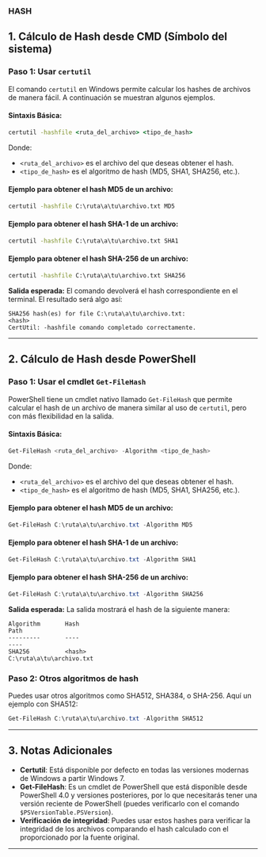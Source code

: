 ### HASH

## 1. **Cálculo de Hash desde CMD (Símbolo del sistema)**

### Paso 1: Usar `certutil`
El comando `certutil` en Windows permite calcular los hashes de archivos de manera fácil. A continuación se muestran algunos ejemplos.

#### **Sintaxis Básica:**
```cmd
certutil -hashfile <ruta_del_archivo> <tipo_de_hash>
```
Donde:
- `<ruta_del_archivo>` es el archivo del que deseas obtener el hash.
- `<tipo_de_hash>` es el algoritmo de hash (MD5, SHA1, SHA256, etc.).

#### Ejemplo para obtener el hash MD5 de un archivo:
```cmd
certutil -hashfile C:\ruta\a\tu\archivo.txt MD5
```

#### Ejemplo para obtener el hash SHA-1 de un archivo:
```cmd
certutil -hashfile C:\ruta\a\tu\archivo.txt SHA1
```

#### Ejemplo para obtener el hash SHA-256 de un archivo:
```cmd
certutil -hashfile C:\ruta\a\tu\archivo.txt SHA256
```

**Salida esperada:**
El comando devolverá el hash correspondiente en el terminal. El resultado será algo así:

```
SHA256 hash(es) for file C:\ruta\a\tu\archivo.txt:
<hash>
CertUtil: -hashfile comando completado correctamente.
```

---

## 2. **Cálculo de Hash desde PowerShell**

### Paso 1: Usar el cmdlet `Get-FileHash`
PowerShell tiene un cmdlet nativo llamado `Get-FileHash` que permite calcular el hash de un archivo de manera similar al uso de `certutil`, pero con más flexibilidad en la salida.

#### **Sintaxis Básica:**
```powershell
Get-FileHash <ruta_del_archivo> -Algorithm <tipo_de_hash>
```

Donde:
- `<ruta_del_archivo>` es el archivo del que deseas obtener el hash.
- `<tipo_de_hash>` es el algoritmo de hash (MD5, SHA1, SHA256, etc.).

#### Ejemplo para obtener el hash MD5 de un archivo:
```powershell
Get-FileHash C:\ruta\a\tu\archivo.txt -Algorithm MD5
```

#### Ejemplo para obtener el hash SHA-1 de un archivo:
```powershell
Get-FileHash C:\ruta\a\tu\archivo.txt -Algorithm SHA1
```

#### Ejemplo para obtener el hash SHA-256 de un archivo:
```powershell
Get-FileHash C:\ruta\a\tu\archivo.txt -Algorithm SHA256
```

**Salida esperada:**
La salida mostrará el hash de la siguiente manera:

```
Algorithm       Hash                                                                   Path
---------       ----                                                                   ----
SHA256          <hash>                                                                 C:\ruta\a\tu\archivo.txt
```

### Paso 2: Otros algoritmos de hash
Puedes usar otros algoritmos como SHA512, SHA384, o SHA-256. Aquí un ejemplo con SHA512:

```powershell
Get-FileHash C:\ruta\a\tu\archivo.txt -Algorithm SHA512
```

---

## 3. **Notas Adicionales**

- **Certutil**: Está disponible por defecto en todas las versiones modernas de Windows a partir Windows 7.
- **Get-FileHash**: Es un cmdlet de PowerShell que está disponible desde PowerShell 4.0 y versiones posteriores, por lo que necesitarás tener una versión reciente de PowerShell (puedes verificarlo con el comando `$PSVersionTable.PSVersion`).
- **Verificación de integridad**: Puedes usar estos hashes para verificar la integridad de los archivos comparando el hash calculado con el proporcionado por la fuente original.

---

